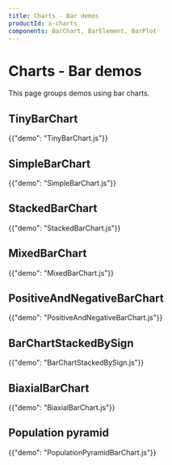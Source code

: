 ```yaml
---
title: Charts - Bar demos
productId: x-charts
components: BarChart, BarElement, BarPlot
---
```


# Charts - Bar demos

<p class="description">This page groups demos using bar charts.</p>

## TinyBarChart

{{"demo": "TinyBarChart.js"}}

## SimpleBarChart

{{"demo": "SimpleBarChart.js"}}

## StackedBarChart

{{"demo": "StackedBarChart.js"}}

## MixedBarChart

{{"demo": "MixedBarChart.js"}}

## PositiveAndNegativeBarChart

{{"demo": "PositiveAndNegativeBarChart.js"}}

## BarChartStackedBySign

{{"demo": "BarChartStackedBySign.js"}}

## BiaxialBarChart

{{"demo": "BiaxialBarChart.js"}}

## Population pyramid

{{"demo": "PopulationPyramidBarChart.js"}}
